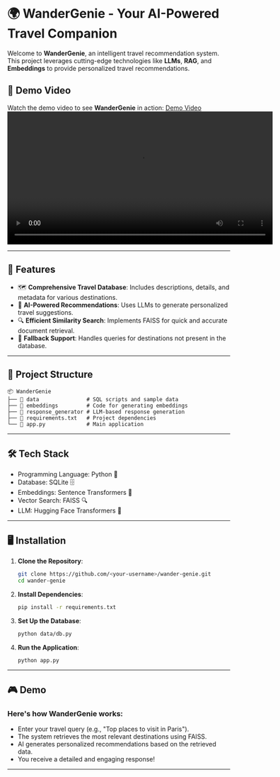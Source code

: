 # 🌍 WanderGenie - Your AI-Powered Travel Companion  

Welcome to **WanderGenie**, an intelligent travel recommendation system.  
This project leverages cutting-edge technologies like **LLMs**, **RAG**, and **Embeddings** to provide personalized travel recommendations. 

## 🎥 Demo Video
Watch the demo video to see **WanderGenie** in action:  [Demo Video](https://drive.google.com/file/d/1zcXlLFw0FlZXWhQkSd9j8XaPiYwTZjJu/view?usp=sharing)
<video src="./SecureFileShare/demo.mp4" controls width="600"></video>

---

## 🚀 Features  

- 🗺️ **Comprehensive Travel Database**: Includes descriptions, details, and metadata for various destinations.  
- 🧠 **AI-Powered Recommendations**: Uses LLMs to generate personalized travel suggestions.  
- 🔍 **Efficient Similarity Search**: Implements FAISS for quick and accurate document retrieval.  
- 💬 **Fallback Support**: Handles queries for destinations not present in the database.  

---

## 📂 Project Structure  

```plaintext
📦 WanderGenie  
├── 📁 data               # SQL scripts and sample data  
├── 📁 embeddings         # Code for generating embeddings  
├── 📁 response_generator # LLM-based response generation  
├── 📄 requirements.txt   # Project dependencies  
└── 📄 app.py             # Main application  
```

---

## 🛠️ Tech Stack

- Programming Language: Python 🐍
- Database: SQLite 🗄️
- Embeddings: Sentence Transformers 📘
- Vector Search: FAISS 🔍
- LLM: Hugging Face Transformers 🤗

---


## 🖥️ Installation

1. **Clone the Repository**:
   ```bash
   git clone https://github.com/<your-username>/wander-genie.git
   cd wander-genie
   ```

2. **Install Dependencies**:
   ```bash
   pip install -r requirements.txt
   ```

3. **Set Up the Database**:
   ```bash
   python data/db.py
   ```

4. **Run the Application**:
   ```bash
   python app.py
   ```

---

## 🎮 Demo
###  Here's how WanderGenie works:

- Enter your travel query (e.g., "Top places to visit in Paris").
- The system retrieves the most relevant destinations using FAISS.
- AI generates personalized recommendations based on the retrieved data.
- You receive a detailed and engaging response!

---